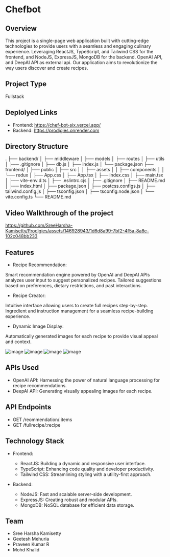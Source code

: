 # Chefbot

## Overview
This project is a single-page web application built with cutting-edge technologies to provide users with a seamless and engaging culinary experience. Leveraging ReactJS, TypeScript, and Tailwind CSS for the frontend, and NodeJS, ExpressJS, MongoDB for the backend. OpenAI API, and DeepAI API as external api. Our application aims to revolutionize the way users discover and create recipes.

## Project Type
Fullstack

## Deplolyed Links
- Frontend: https://chef-bot-six.vercel.app/
- Backend: https://prodigies.onrender.com


## Directory Structure

.
├── backend/
│   ├── middleware
│   ├── models
│   ├── routes
│   ├── utils
│   ├── .gitignore
│   ├── db.js
│   ├── index.js
│   └── package.json
├── frontend/
│   ├── public
│   ├── src
│   │   ├── assets
│   │   ├── components
│   │   └── redux
│   ├── App.css
│   ├── App.tsx
│   ├── index.css
│   ├── main.tsx
│   ├── vite-env.d.ts
│   ├── .eslintrc.cjs
│   ├── .gitignore
│   ├── README.md
│   ├── index.html
│   ├── package.json
│   ├── postcss.configs.js
│   ├── tailwind.config.js
│   ├── tsconfig.json
│   ├── tsconfig.node.json
│   └── vite.config.ts
└── README.md

      

## Video Walkthrough of the project


https://github.com/SreeHarsha-Kamisetty/Prodigies/assets/146928943/1d6d8a99-7bf2-4f5a-8a8c-102c048bb233





## Features
- Recipe Recommendation:

Smart recommendation engine powered by OpenAI and DeepAI APIs analyzes user input to suggest personalized recipes.
Tailored suggestions based on preferences, dietary restrictions, and past interactions.

- Recipe Creator:

Intuitive interface allowing users to create full recipes step-by-step.
Ingredient and instruction management for a seamless recipe-building experience.

- Dynamic Image Display:

Automatically generated images for each recipe to provide visual appeal and context.




![image](https://github.com/SreeHarsha-Kamisetty/Prodigies/assets/146928943/43871c40-ea78-42a7-9035-105e54518a86)
![image](https://github.com/SreeHarsha-Kamisetty/Prodigies/assets/146928943/3a433bde-2ae8-4dab-b438-8f8f40e5159b)
![image](https://github.com/SreeHarsha-Kamisetty/Prodigies/assets/146928943/039f4f97-bcfa-4500-8e17-f2bf1e827322)
![image](https://github.com/SreeHarsha-Kamisetty/Prodigies/assets/146928943/8b454a7e-ced1-4ae2-8c81-77a5880f57dc)





## APIs Used
- OpenAI API: Harnessing the power of natural language processing for recipe recommendations.
- DeepAI API: Generating visually appealing images for each recipe.

## API Endpoints
- GET /reommendation/:items
- GET /fullrecipe/:recipe


## Technology Stack

- Frontend:

  - ReactJS: Building a dynamic and responsive user interface.
  - TypeScript: Enhancing code quality and developer productivity.
  - Tailwind CSS: Streamlining styling with a utility-first approach.

- Backend:

  - NodeJS: Fast and scalable server-side development.
  - ExpressJS: Creating robust and modular APIs.
  - MongoDB: NoSQL database for efficient data storage.
## Team 
  - Sree Harsha Kamisetty
  - Geetesh Mehuria
  - Praveen Kumar R
  - Mohd Khalid

